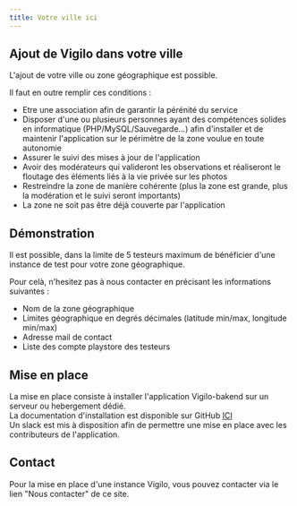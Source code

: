 ```yaml
---
title: Votre ville ici
---
```



## Ajout de Vigilo dans votre ville

L'ajout de votre ville ou zone géographique est possible.

Il faut en outre remplir ces conditions :

* Etre une association afin de garantir la pérénité du service
* Disposer d'une ou plusieurs personnes ayant des compétences solides en informatique (PHP/MySQL/Sauvegarde...) afin d'installer et de maintenir l'application sur le périmètre de la zone voulue en toute autonomie
* Assurer le suivi des mises à jour de l'application
* Avoir des modérateurs qui valideront les observations et réaliseront le floutage des éléments liés à la vie privée sur les photos
* Restreindre la zone de manière cohérente (plus la zone est grande, plus la modération et le suivi seront importants)
* La zone ne soit pas être déjà couverte par l'application

## Démonstration

Il est possible, dans la limite de 5 testeurs maximum de bénéficier d'une instance de test pour votre zone géographique.

Pour celà, n'hesitez pas à nous contacter en précisant les informations suivantes :

* Nom de la zone géographique 
* Limites géographique en degrés décimales (latitude min/max, longitude min/max)
* Adresse mail de contact
* Liste des compte playstore des testeurs

## Mise en place

La mise en place consiste à installer l'application Vigilo-bakend sur un serveur ou hebergement dédié.
<br />
La documentation d'installation est disponible sur GitHub [ICI](https://github.com/jesuisundesdeux/vigilo-backend/blob/master/doc/INSTALLATION.md)
<br />
Un slack est mis à disposition afin de permettre une mise en place avec les contributeurs de l'application.

## Contact

Pour la mise en place d'une instance Vigilo, vous pouvez contacter via le lien "Nous contacter" de ce site.

